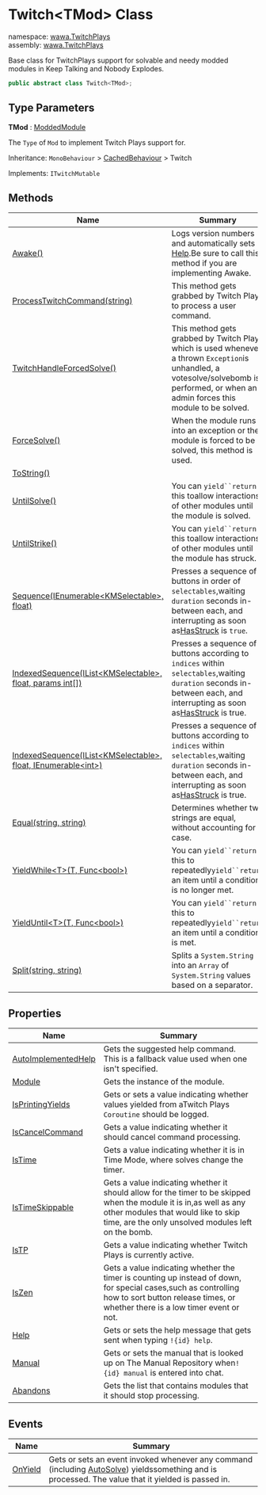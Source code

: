 # Twitch\<TMod\> Class

namespace: [wawa\.TwitchPlays](../wawa.TwitchPlays.md)<br />
assembly: [wawa\.TwitchPlays](../../wawa.TwitchPlays.md)

Base class for TwitchPlays support for solvable and needy modded modules in Keep Talking and Nobody Explodes\.

```csharp
public abstract class Twitch<TMod>;
```

## Type Parameters

__TMod__ : [ModdedModule](../../wawa.Modules/wawa.Modules/ModdedModule.md)

The `Type` of `Mod` to implement Twitch Plays support for\.


Inheritance: `MonoBehaviour` > [CachedBehaviour](../../wawa.Unity/wawa.Unity/CachedBehaviour.md) > Twitch<TMod>

Implements: `ITwitchMutable`

## Methods

| Name | Summary |
|------|---------|
| [Awake\(\)](./Twitch\`1/Awake.md) | Logs version numbers and automatically sets [Help](../../wawa.TwitchPlays/wawa.TwitchPlays/Twitch\`1/Help.md)\.Be sure to call this method if you are implementing Awake\. |
| [ProcessTwitchCommand\(string\)](./Twitch\`1/ProcessTwitchCommand.md) | This method gets grabbed by Twitch Plays to process a user command\. |
| [TwitchHandleForcedSolve\(\)](./Twitch\`1/TwitchHandleForcedSolve.md) | This method gets grabbed by Twitch Plays which is used whenever a thrown `Exception`is unhandled, a votesolve/solvebomb is performed, or when an admin forces this module to be solved\. |
| [ForceSolve\(\)](./Twitch\`1/ForceSolve.md) | When the module runs into an exception or the module is forced to be solved, this method is used\. |
| [ToString\(\)](./Twitch\`1/ToString.md) |  |
| [UntilSolve\(\)](./Twitch\`1/UntilSolve.md) | You can `yield``return` this toallow interactions of other modules until the module is solved\. |
| [UntilStrike\(\)](./Twitch\`1/UntilStrike.md) | You can `yield``return` this toallow interactions of other modules until the module has struck\. |
| [Sequence\(IEnumerable\<KMSelectable\>, float\)](./Twitch\`1/Sequence.md) | Presses a sequence of buttons in order of `selectables`,waiting `duration` seconds in\-between each, and interrupting as soon as[HasStruck](../../wawa.Modules/wawa.Modules/State/HasStruck.md) is `true`\. |
| [IndexedSequence\(IList\<KMSelectable\>, float, params int\[\]\)](./Twitch\`1/IndexedSequence.md) | Presses a sequence of buttons according to `indices` within `selectables`,waiting `duration` seconds in\-between each, and interrupting as soon as[HasStruck](../../wawa.Modules/wawa.Modules/State/HasStruck.md) is true\. |
| [IndexedSequence\(IList\<KMSelectable\>, float, IEnumerable\<int\>\)](./Twitch\`1/IndexedSequence.md) | Presses a sequence of buttons according to `indices` within `selectables`,waiting `duration` seconds in\-between each, and interrupting as soon as[HasStruck](../../wawa.Modules/wawa.Modules/State/HasStruck.md) is true\. |
| [Equal\(string, string\)](./Twitch\`1/Equal.md) | Determines whether two strings are equal, without accounting for case\. |
| [YieldWhile\<T\>\(T, Func\<bool\>\)](./Twitch\`1/YieldWhile.md) | You can `yield``return` this to repeatedly`yield``return` an item until a condition is no longer met\. |
| [YieldUntil\<T\>\(T, Func\<bool\>\)](./Twitch\`1/YieldUntil.md) | You can `yield``return` this to repeatedly`yield``return` an item until a condition is met\. |
| [Split\(string, string\)](./Twitch\`1/Split.md) | Splits a `System.String` into an `Array` of `System.String` values based on a separator\. |

## Properties

| Name | Summary |
|------|---------|
| [AutoImplementedHelp](./Twitch\`1/AutoImplementedHelp.md) | Gets the suggested help command\. This is a fallback value used when one isn't specified\. |
| [Module](./Twitch\`1/Module.md) | Gets the instance of the module\. |
| [IsPrintingYields](./Twitch\`1/IsPrintingYields.md) | Gets or sets a value indicating whether values yielded from aTwitch Plays `Coroutine` should be logged\. |
| [IsCancelCommand](./Twitch\`1/IsCancelCommand.md) | Gets a value indicating whether it should cancel command processing\. |
| [IsTime](./Twitch\`1/IsTime.md) | Gets a value indicating whether it is in Time Mode, where solves change the timer\. |
| [IsTimeSkippable](./Twitch\`1/IsTimeSkippable.md) | Gets a value indicating whether it should allow for the timer to be skipped when the module it is in,as well as any other modules that would like to skip time, are the only unsolved modules left on the bomb\. |
| [IsTP](./Twitch\`1/IsTP.md) | Gets a value indicating whether Twitch Plays is currently active\. |
| [IsZen](./Twitch\`1/IsZen.md) | Gets a value indicating whether the timer is counting up instead of down, for special cases,such as controlling how to sort button release times, or whether there is a low timer event or not\. |
| [Help](./Twitch\`1/Help.md) | Gets or sets the help message that gets sent when typing `!{id} help`\. |
| [Manual](./Twitch\`1/Manual.md) | Gets or sets the manual that is looked up on The Manual Repository when`!{id} manual` is entered into chat\. |
| [Abandons](./Twitch\`1/Abandons.md) | Gets the list that contains modules that it should stop processing\. |

## Events

| Name | Summary |
|------|---------|
| [OnYield](./Twitch\`1/OnYield.md) | Gets or sets an event invoked whenever any command \(including [AutoSolve](../../wawa.TwitchPlays/wawa.TwitchPlays.Domains/TwitchString/AutoSolve.md)\) yieldssomething and is processed\. The value that it yielded is passed in\. |

